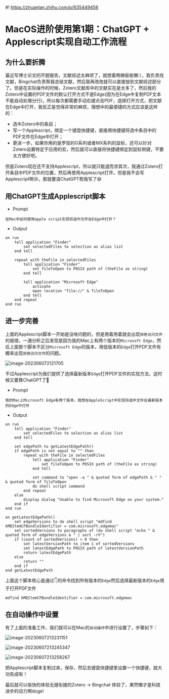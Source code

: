 #! https://zhuanlan.zhihu.com/p/635449456
# MacOS进阶使用第1期：ChatGPT + Applescript实现自动工作流程

## 为什么要折腾

最近写博士论文的开题报告，文献综述太麻烦了，就想着稍微偷偷懒:），我负责找文献，Bingchat负责帮我总结文献，然后我再改改就可以直接放到文献综述部分了。但是在实际操作的时候，Zotero文献库中的文献实在是太多了，然后我的Zotero中设置的PDF文件的默认打开方式不是Edge(因为在Edge中复制PDF文本不能自动处理分行)，所以每次都需要手动右键点击PDF，选择打开方式，把文献在Edge中打开，我反正是觉得非常的麻烦，理想中的最便捷的方式应该是这样的：

- 选中Zotero中的条目；
- 写一个Applescript，绑定一个键盘快捷键，直接用快捷键将选中条目中的PDF文件在Edge中打开；
- 更进一步，如果你用的是罗技的G系列或者MX系列的鼠标，还可以针对Zotero设置特定于应用的宏，然后就可以直接将快捷键绑定到鼠标侧键，不要太方便好吧。

但是Zotero现在还不支持Applescript，所以就只能退而求其次，我通过Zotero打开条目中PDF文件的位置，然后再使用Applescript打开。但是我不会写Applescript啊😢，那就要请ChatGPT帮我写了😄

## 用ChatGPT生成Applescript脚本
- Prompt

```
在Mac中如何使用apple script实现将选中文件在Edge中打开？
```

- Output

```applescript
on run
    tell application "Finder"
        set selectedFiles to selection as alias list
    end tell
    
    repeat with theFile in selectedFiles
        tell application "Finder"
            set fileToOpen to POSIX path of (theFile as string)
        end tell
        
        tell application "Microsoft Edge"
            activate
            open location "file://" & fileToOpen
        end tell
    end repeat
end run
```

## 进一步完善
上面的Applescript脚本一开始是没啥问题的，但是用着用着就会出现`拒绝访问文件`的报错，一通分析之后发现是因为我的Mac上有两个版本的`Microsoft Edge`，然后上面那个脚本不区分`Microsoft Edge`的版本，用低版本的`Edge`打开PDF文件有概率出现`拒绝访问文件`的问题。

![image-202306072121705](https://gitee.com/zephyrushjnnjh/image-repo/raw/master/img/202306072121705.png)

不过Applescript为我们提供了选择最新版本`Edge`打开PDF文件的实现方法，这时候又要靠ChatGPT了🐶

- Prompt

```
我的Mac上Microsoft Edge有两个版本，我想在AppleScript中实现将选中文件在最新版本的Edge中打开
```

- Output

```applescript
on run
    tell application "Finder"
        set selectedFiles to selection as alias list
    end tell
    
    set edgePath to getLatestEdgePath()
    if edgePath is not equal to "" then
        repeat with theFile in selectedFiles
            tell application "Finder"
                set fileToOpen to POSIX path of (theFile as string)
            end tell
            
            set command to "open -a " & quoted form of edgePath & " " & quoted form of fileToOpen
            do shell script command
        end repeat
    else
        display dialog "Unable to find Microsoft Edge on your system."
    end if
end run

on getLatestEdgePath()
    set edgeVersions to do shell script "mdfind kMDItemCFBundleIdentifier = com.microsoft.edgemac"
    set sortedVersions to paragraphs of (do shell script "echo " & quoted form of edgeVersions & " | sort -rV")
    if (count of sortedVersions) > 0 then
        set latestVersionPath to item 1 of sortedVersions
        set latestEdgePath to POSIX path of latestVersionPath
        return latestEdgePath
    else
        return ""
    end if
end getLatestEdgePath
```
上面这个脚本核心是通过👇的命令找到所有版本的`Edge`然后选择最新版本的`Edge`用于打开PDF文件
```shell
mdfind kMDItemCFBundleIdentifier = com.microsoft.edgemac
```

## 在自动操作中设置
有了上面的准备工作，我们就可以在Mac的`自动操作`中进行设置了，步骤如下：

![image-20230607213231151](https://gitee.com/zephyrushjnnjh/image-repo/raw/master/img/202306072132182.png)

![image-20230607213245347](https://gitee.com/zephyrushjnnjh/image-repo/raw/master/img/202306072132381.png)

![image-20230607213258267](https://gitee.com/zephyrushjnnjh/image-repo/raw/master/img/202306072132294.png)

把Applescript脚本复制过来，保存，然后去键盘快捷键里设置一个快捷键，就大功告成啦！

最后就可以愉快的体验无缝衔接的Zotero $\rightarrow$ Bingchat 体验了，果然懒才是科技进步的动力啊doge!
